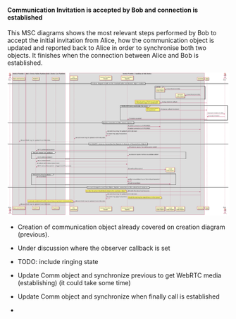 #### Communication Invitation is accepted by Bob and connection is established

This MSC diagrams shows the most relevant steps performed by Bob to accept the initial invitation from Alice, how the communication object is updated and reported back to Alice in order to synchronise both two objects. It finishes when the connection between Alice and Bob is established.

<!--
@startuml "h2h-intra-comm-accept.png"

	autonumber
!define SHOW_Runtime1B
!define SHOW_SP1SandboxAtRuntime1B
!define SHOW_Protostub1AtRuntime1B
!define SHOW_ServiceProvider1HypertyAtRuntime1B
!define SHOW_ServiceProvider1RouterAtRuntime1B
!define SHOW_CommObjectAtRuntime1B
!define SHOW_RemoteObjectAtRuntime1B
!define SHOW_LocalObjectAtRuntime1B

!define SHOW_CoreRuntime1B
!define SHOW_MsgBUSAtRuntime1B
' !define SHOW_RegistryAtRuntime1B
' !define SHOW_IdentitiesAtRuntime1B
' !define SHOW_AuthAtRuntime1B

!define SHOW_NativeAtRuntime1B
!define SHOW_WebRTCAtRuntime1B

!define SHOW_SP1
' !define SHOW_Msg1

!define SHOW_Syncher1AtRuntime1B

!include ../runtime_objects.plantuml

participant "App" as App@1B
actor "Bob" as Bob

== Previous diagram results on the Communication and Remote object creation ==

group

	create CommObj@1B
	Sync1@1B -> CommObj@1B : new (AliceCommObj)

	create RemObj@1B
	Sync1@1B -> RemObj@1B : new (AliceCommObj)

end

App@1B -> CommObj@1B : setup Observer callback
note left
	Under discussion if observer is the app
	or the Hyperty (apps not standarized)
end note

' group Covered on diagram 1
'	Msg1 -> Proto1@1B : send initial Comm Objt
'	note right
'		Atomic CRUD operations
'		over Comm objects
'	end note
'
'	Proto1@1B -> BUS@1B : send initial Comm Objt
'	BUS@1B -> Router1@1B : send initial Comm Objt
'	note left
'		do we need some assertion/authorisation stuff for Alice' identity before this step?
'	end note
'
'	Router1@1B -> Router1@1B : apply local policies
'	note right
'		what type of policies? examples?
'	end note
'	Router1@1B -> SP1H@1B : send initial Comm Objt
'
'	' Hyperty forwards invitation to apply
'	SP1H@1B -> CommObj@1B : fill Comm Objt
' end

group Notify APP (and, eventually, the user)
	CommObj@1B -> App@1B : observer callback (invitation)
	note left
		App communication
		not standirized
	end note
	App@1B -> Bob : present invitation to Bob

	' Bob accepts invitation
	Bob -> App@1B : accept invitation
	App@1B -> SP1H@1B : invitation accepted
end

== Update connection on Alice about response ==

SP1H@1B -> CommObj@1B : update connection to IN PROGRESS
SP1H@1B -> Sync1@1B : update connection to IN PROGRESS
Sync1@1B -> Router1@1B : send CRUD msg. for updated Comm Objt state
Router1@1B -> Router1@1B : create msg, apply local policies

Router1@1B -> Proto1@1B : send CRUD msg. for updated Comm Objt state

Proto1@1B -> SP1 : send CRUD msg. for updated Comm Objt state

== Get WebRTC resources (assuming that Hyperty is observer of Remote Data Object) ==

RemObj@1B -> SP1H@1B : observer reports "remoteDescription added"
SP1H@1B -> WRTC : PC.setRemoteDescription

group forEach remote IceCandidate
	RemObj@1B -> SP1H@1B : observer reports "remote IceCandidate added"
	SP1H@1B -> WRTC : PC.addIceCandidate()
end


SP1H@1B -> WRTC : PC.createAnswer()
WRTC -> SP1H@1B : callback with localDescription (SDP)
SP1H@1B -> WRTC : PC.setLocalDescription()  - [triggers local ICE process]

create LocObj@1B

SP1H@1B -> LocObj@1B : new(localDescription)

group forEach local IceCandidate
	WRTC -> SP1H@1B : IceCandidate
	SP1H@1B -> SP1H@1B : filter IceCandidate (e.g. to force relayed operation)
	SP1H@1B -> LocObj@1B : add IceCandidate
end


== For each change in Local Data Object: Update connection on Alice about local resources ==

SP1H@1B -> Sync1@1B : notify Alice about local resources
note left
	SD: IMO, the Syncer should directly observe the Local Data  Object
end note

' Update comm in Alice
Sync1@1B -> Router1@1B : send CRUD msg. for updated Comm Objt state
Router1@1B -> Router1@1B : create msg, apply local policies
note right
	should the real msg be created here or in the Syncer?
end note

Router1@1B -> Proto1@1B : send CRUD msg. for updated Comm Objt state
note left
via already established ProtOFly channel (assuming that it is bi-directional)
end note
Proto1@1B -> SP1 : send CRUD msg. for updated Comm Objt state

@enduml
-->


![H2H Intradomain Communication : accept communication](h2h-intra-comm-accept.png)

- Creation of communication object already covered on creation diagram (previous).
- Under discussion where the observer callback is set
- TODO: include ringing state
- Update Comm object and synchronize previous to get WebRTC media (establishing) (it could take some time)
- Update Comm object and synchronize when finally call is established

-
